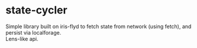 # state-cycler
Simple library built on iris-flyd to fetch state from network (using fetch), and persist via localforage.  
Lens-like api.
